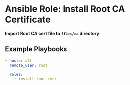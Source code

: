 # Ansible Role: Install Root CA Certificate

**Import Root CA cert file to `files/ca` directory**

## Example Playbooks

```yaml
- hosts: all
  remote_user: root

  roles:
    - install-root-cert
```
